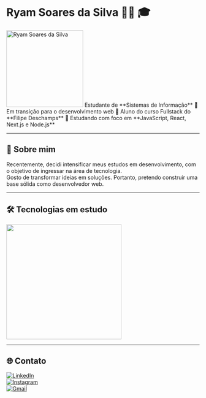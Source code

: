# Ryam Soares da Silva 👨‍💻 🎓

<img src="https://avatars.githubusercontent.com/u/144704225?s=400&u=018196d5c92d6651e4930955eaf41bc43d860d58&v=4" alt="Ryam Soares da Silva" width="200" height="200" >
Estudante de **Sistemas de Informação**  
🚀 Em transição para o desenvolvimento web  
📖 Aluno do curso Fullstack do **Filipe Deschamps**  
🧠 Estudando com foco em **JavaScript, React, Next.js e Node.js**

---

## 🚀 Sobre mim

Recentemente, decidi intensificar meus estudos em desenvolvimento, com o objetivo de ingressar na área de tecnologia.  
Gosto de transformar ideias em soluções. Portanto, pretendo construir uma base sólida como desenvolvedor web.

---

## 🛠️ Tecnologias em estudo

<img src="https://skillicons.dev/icons?i=js,react,nextjs,nodejs,git&theme=light" width="300" />

---

## 🌐 Contato

[![LinkedIn](https://img.shields.io/badge/LinkedIn-blue?style=flat-square&logo=linkedin)](https://www.linkedin.com/in/ryam-s-da-silva-594220252)  
[![Instagram](https://img.shields.io/badge/@rsoarees_400-E4405F?style=flat-square&logo=instagram&logoColor=white)](https://www.instagram.com/rsoarees_400)  
[![Gmail](https://img.shields.io/badge/ryam.s.silva@gmail.com-D14836?style=flat-square&logo=gmail&logoColor=white)](mailto:ryam.s.silva@gmail.com)
